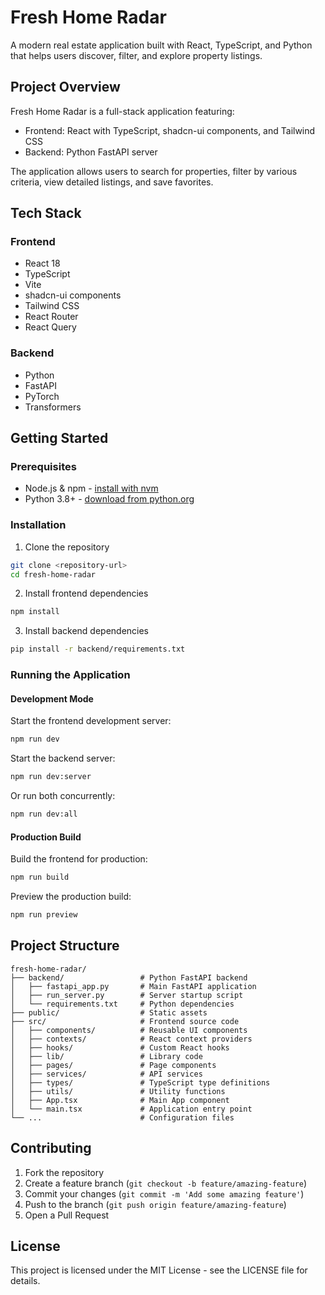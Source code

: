 # Fresh Home Radar

A modern real estate application built with React, TypeScript, and Python that helps users discover, filter, and explore property listings.

## Project Overview

Fresh Home Radar is a full-stack application featuring:
- Frontend: React with TypeScript, shadcn-ui components, and Tailwind CSS
- Backend: Python FastAPI server

The application allows users to search for properties, filter by various criteria, view detailed listings, and save favorites.

## Tech Stack

### Frontend
- React 18
- TypeScript
- Vite
- shadcn-ui components
- Tailwind CSS
- React Router
- React Query

### Backend
- Python
- FastAPI
- PyTorch
- Transformers

## Getting Started

### Prerequisites
- Node.js & npm - [install with nvm](https://github.com/nvm-sh/nvm#installing-and-updating)
- Python 3.8+ - [download from python.org](https://www.python.org/downloads/)

### Installation

1. Clone the repository
```sh
git clone <repository-url>
cd fresh-home-radar
```

2. Install frontend dependencies
```sh
npm install
```

3. Install backend dependencies
```sh
pip install -r backend/requirements.txt
```

### Running the Application

#### Development Mode

Start the frontend development server:
```sh
npm run dev
```

Start the backend server:
```sh
npm run dev:server
```

Or run both concurrently:
```sh
npm run dev:all
```

#### Production Build

Build the frontend for production:
```sh
npm run build
```

Preview the production build:
```sh
npm run preview
```

## Project Structure

```
fresh-home-radar/
├── backend/                 # Python FastAPI backend
│   ├── fastapi_app.py       # Main FastAPI application
│   ├── run_server.py        # Server startup script
│   └── requirements.txt     # Python dependencies
├── public/                  # Static assets
├── src/                     # Frontend source code
│   ├── components/          # Reusable UI components
│   ├── contexts/            # React context providers
│   ├── hooks/               # Custom React hooks
│   ├── lib/                 # Library code
│   ├── pages/               # Page components
│   ├── services/            # API services
│   ├── types/               # TypeScript type definitions
│   ├── utils/               # Utility functions
│   ├── App.tsx              # Main App component
│   └── main.tsx             # Application entry point
└── ...                      # Configuration files
```

## Contributing

1. Fork the repository
2. Create a feature branch (`git checkout -b feature/amazing-feature`)
3. Commit your changes (`git commit -m 'Add some amazing feature'`)
4. Push to the branch (`git push origin feature/amazing-feature`)
5. Open a Pull Request

## License

This project is licensed under the MIT License - see the LICENSE file for details.
